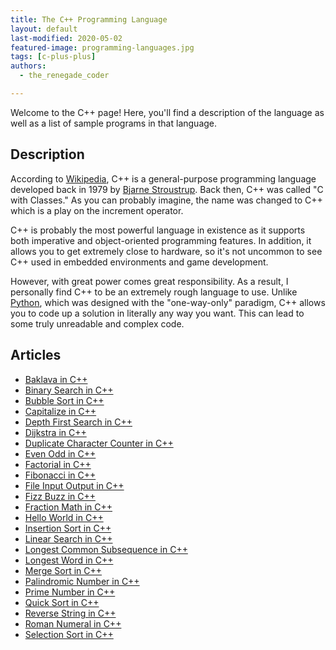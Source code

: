 ```yaml
---
title: The C++ Programming Language
layout: default
last-modified: 2020-05-02
featured-image: programming-languages.jpg
tags: [c-plus-plus]
authors:
  - the_renegade_coder

---
```


Welcome to the C++ page! Here, you'll find a description of the language as well as a list of sample programs in that language.

## Description

According to [Wikipedia][1], C++ is a general-purpose programming language developed back in 1979 by [Bjarne Stroustrup][2]. Back then, C++ was called "C with Classes." As you can probably imagine, the name was changed to C++ which is a play on the increment operator.

C++ is probably the most powerful language in existence as it supports both imperative and object-oriented programming features. In addition, it allows you to get extremely close to hardware, so it's not uncommon to see C++ used in embedded environments and game development.

However, with great power comes great responsibility. As a result, I personally find C++ to be an extremely rough language to use. Unlike [Python][3], which was designed with the "one-way-only" paradigm, C++ allows you to code up a solution in literally any way you want. This can lead to some truly unreadable and complex code.

[1]: https://en.wikipedia.org/wiki/C%2B%2B
[2]: https://en.wikipedia.org/wiki/Bjarne_Stroustrup
[3]: https://en.wikipedia.org/wiki/Python_(programming_language)


## Articles

- [Baklava in C++](https://sampleprograms.io/projects/baklava/c-plus-plus)
- [Binary Search in C++](https://sampleprograms.io/projects/binary-search/c-plus-plus)
- [Bubble Sort in C++](https://sampleprograms.io/projects/bubble-sort/c-plus-plus)
- [Capitalize in C++](https://sampleprograms.io/projects/capitalize/c-plus-plus)
- [Depth First Search in C++](https://sampleprograms.io/projects/depth-first-search/c-plus-plus)
- [Dijkstra in C++](https://sampleprograms.io/projects/dijkstra/c-plus-plus)
- [Duplicate Character Counter in C++](https://sampleprograms.io/projects/duplicate-character-counter/c-plus-plus)
- [Even Odd in C++](https://sampleprograms.io/projects/even-odd/c-plus-plus)
- [Factorial in C++](https://sampleprograms.io/projects/factorial/c-plus-plus)
- [Fibonacci in C++](https://sampleprograms.io/projects/fibonacci/c-plus-plus)
- [File Input Output in C++](https://sampleprograms.io/projects/file-input-output/c-plus-plus)
- [Fizz Buzz in C++](https://sampleprograms.io/projects/fizz-buzz/c-plus-plus)
- [Fraction Math in C++](https://sampleprograms.io/projects/fraction-math/c-plus-plus)
- [Hello World in C++](https://sampleprograms.io/projects/hello-world/c-plus-plus)
- [Insertion Sort in C++](https://sampleprograms.io/projects/insertion-sort/c-plus-plus)
- [Linear Search in C++](https://sampleprograms.io/projects/linear-search/c-plus-plus)
- [Longest Common Subsequence in C++](https://sampleprograms.io/projects/longest-common-subsequence/c-plus-plus)
- [Longest Word in C++](https://sampleprograms.io/projects/longest-word/c-plus-plus)
- [Merge Sort in C++](https://sampleprograms.io/projects/merge-sort/c-plus-plus)
- [Palindromic Number in C++](https://sampleprograms.io/projects/palindromic-number/c-plus-plus)
- [Prime Number in C++](https://sampleprograms.io/projects/prime-number/c-plus-plus)
- [Quick Sort in C++](https://sampleprograms.io/projects/quick-sort/c-plus-plus)
- [Reverse String in C++](https://sampleprograms.io/projects/reverse-string/c-plus-plus)
- [Roman Numeral in C++](https://sampleprograms.io/projects/roman-numeral/c-plus-plus)
- [Selection Sort in C++](https://sampleprograms.io/projects/selection-sort/c-plus-plus)